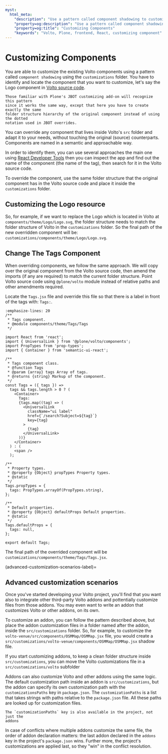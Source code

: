 ```yaml
---
myst:
  html_meta:
    "description": "Use a pattern called component shadowing to customize volto components."
    "property=og:description": "Use a pattern called component shadowing to customize volto components."
    "property=og:title": "Customizing Components"
    "keywords": "Volto, Plone, frontend, React, customizing component"
---
```


# Customizing Components

You are able to customize the existing Volto components using a pattern called
`component shadowing` using the `customizations` folder. You have to identify and locate
the component that you want to customize, let's say the Logo component in [Volto source
code](https://github.com/plone/volto/tree/master/src).

```{tip}
Those familiar with Plone's JBOT customizing add-on will recognize this pattern
since it works the same way, except that here you have to create exactly the same
folder structure hierarchy of the original component instead of using the dotted
notation used in JBOT overrides.
```

You can override any component that lives inside Volto's `src` folder and
adapt it to your needs, without touching the original (source) counterparts.
Components are named in a semantic and approachable way.

In order to identify them, you can use several approaches the main one using
[React Developer
Tools](https://chrome.google.com/webstore/detail/react-developer-tools/fmkadmapgofadopljbjfkapdkoienihi?hl=en)
then you can inspect the app and find out the name of the component (the name
of the tag), then search for it in the Volto source code.

To override the component, use the same folder structure that
the original component has in the Volto source code and place it inside the
`customizations` folder.

## Customizing the Logo resource

So, for example, if we want to replace the Logo which is located in
Volto at `components/theme/Logo/Logo.svg`, the folder structure needs
to match the folder structure of Volto in the `customizations` folder.
So the final path of the new overridden component will
be: `customizations/components/theme/Logo/Logo.svg`.

## Change The Tags Component

When overriding components, we follow the same approach. We will
copy over the original component from the Volto source code, then amend the
imports (if any are required) to match the current folder structure. Point Volto
source code using `@plone/volto` module instead of relative paths and other
amendments required.

Locate the `Tags.jsx` file and override this file so that there is a label in front of the tags with: `Tags:`.

```{code-block} jsx
:emphasize-lines: 20
/**
 * Tags component.
 * @module components/theme/Tags/Tags
 */

import React from 'react';
import { UniversalLink } from '@plone/volto/components';
import PropTypes from 'prop-types';
import { Container } from 'semantic-ui-react';

/**
 * Tags component class.
 * @function Tags
 * @param {array} tags Array of tags.
 * @returns {string} Markup of the component.
 */
const Tags = ({ tags }) =>
  tags && tags.length > 0 ? (
    <Container>
      Tags:
      {tags.map((tag) => (
        <UniversalLink
          className="ui label"
          href={`/search?Subject=${tag}`}
          key={tag}
        >
          {tag}
        </UniversalLink>
      ))}
    </Container>
  ) : (
    <span />
  );

/**
 * Property types.
 * @property {Object} propTypes Property types.
 * @static
 */
Tags.propTypes = {
  tags: PropTypes.arrayOf(PropTypes.string),
};

/**
 * Default properties.
 * @property {Object} defaultProps Default properties.
 * @static
 */
Tags.defaultProps = {
  tags: null,
};

export default Tags;
```

The final path of the overrided component will be
`customizations/components/theme/Tags/Tags.jsx`.

(advanced-customization-scenarios-label)=

## Advanced customization scenarios

Once you've started developing your Volto project, you'll find that you want
also to integrate other third-party Volto addons and pottentially customize
files from those addons. You may even want to write an addon that customizes
Volto or other addons, on its own.

To customize an addon, you can follow the pattern described above, but place
the addon customization files in a folder named after the addon, inside the
`src/customizations` folder. So, for example, to customize the
`volto-venue/src/components/OSMMap/OSMMap.jsx` file, you would create
a `src/customizations/volto-venue/components/OSMMap/OSMMap.jsx` shadow file.

If you start customizing addons, to keep a clean folder structure inside
`src/customizations`, you can move the Volto customizations file in
a `src/customizations/volto` subfolder

Addons can also customize Volto and other addons using the same logic. The
default customization path inside an addon is `src/customizations`, but the
addon can specify its own customization path with the `customizationsPaths` key
in `package.json`. The `customizationPaths` is a list that takes strings with
paths relative to the `package.json` file. All these paths are looked up for
customization files.

```{tip}
The `customizationPaths` key is also available in the project, not just the
addons
```

In case of conflicts where multiple addons customize the same file, the order
of addon declaration matters: the last addon declared in the `addons` key in
the project's `package.json` wins. Further more, the project's customizations
are applied last, so they "win" in the conflict resolution.
